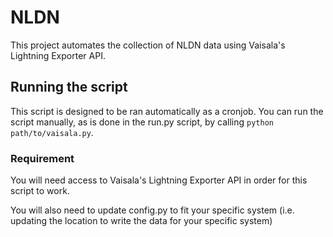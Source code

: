 # NLDN
This project automates the collection of NLDN data using Vaisala's Lightning Exporter API.

## Running the script
This script is designed to be ran automatically as a cronjob. You can run the script manually, as is done in the run.py script, by calling ```python path/to/vaisala.py```.

### Requirement
You will need access to Vaisala's Lightning Exporter API in order for this script to work.

You will also need to update config.py to fit your specific system (i.e. updating the location to write the data for your specific system) 
